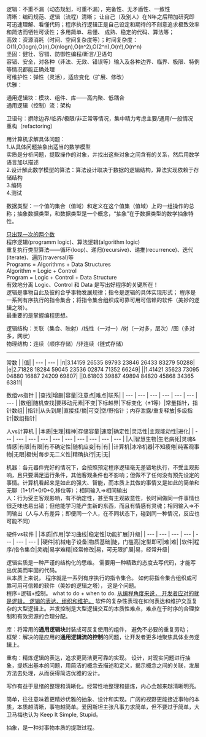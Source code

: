 逻辑：不重不漏（动态规划，可重不漏），完备性、无矛盾性、一致性  
清晰：编码规范、逻辑（流程）清晰；
     让自己（及别人）在N年之后稍加研究即可迅速理解、看懂代码；程序执行逻辑正是自己设定和期待的不刻意追求极致效率和简洁而牺牲可读性；多用简单、易懂、      成熟、稳定的代码、算法等；  
高效：资源消耗（时间、空间复杂度等）；时间复杂度：O(1),O(logn),O(n),O(nlogn),O(n^2),O(2^n),O(n!),O(n^n)   
坚固：健壮、容错、防御性编程/断言/卫语句  
     容错、安全，对各种（非法、无效、错误等）输入及各种边界、临界、极限、特例等情况都能正确处理  
可维护性：弹性（灵活），适应变化（扩展、修改）  
优雅：  

通用逻辑块：模块、组件、库——高内聚、低耦合  
通用逻辑（控制）流：架构  

卫语句：摒除边界/临界/极限/非正常等情况，集中精力考虑主要/通用/一般情况  
重构（refactoring）  

用计算机求解具体问题：  
1.从具体问题抽象出适当的数学模型  
  实质是分析问题，提取操作的对象，并找出这些对象之间含有的关系，然后用数学语言加以描述  
2.设计解此数学模型的算法：算法设计取决于数据的逻辑结构，算法实现依赖于存储结构   
3.编码  
4.测试  

数据类型：一个值的集合（值域）和定义在这个值集（值域）上的一组操作的总称；抽象数据类型，和数据类型是一个概念，“抽象”在于数据类型的数学抽象特性。  

[只出现一次的两个数](https://blog.csdn.net/dingzhenzha7040/article/details/101188947)  
程序逻辑(programm logic)、算法逻辑(algorithm logic)  
重复执行类型算法——循环(loop)、递归(recursive)、递推(recurrence)、迭代(iterate)、遍历(traversal)等  
Programs =  Algorithms + Data Structures  
Algorithm = Logic + Control  
Program = Logic + Control + Data Structure  
有效地分离 Logic、Control 和 Data 是写出好程序的关键所在！  
逻辑是事物自此及彼的合乎事物发展规律；指令是逻辑的具体实现形式； 程序是一系列有序执行的指令集合；将指令集合组织成可靠可用可信赖的软件（美妙的逻辑之塔）。  
最重要的是掌握编程思想。  

逻辑结构：关联（集合、映射）/线性（一对一）/树（一对多，层次）/图（多对多，网状）  
物理结构：连续（顺序存储）/非连续（链式存储）    
***
常数
| |值|
| --- | --- |
|π|3.14159 26535 89793 23846 26433 83279 50288|
|e|2.71828 18284 59045 23536 02874 71352 66249|
||1.41421 35623 73095 04880 16887 24209 69807|
||0.61803 39887 49894 84820 45868 34365 63811|

数组vs指针
| |查找|增删|容量|注意点|难点|联系|
| --- | --- | --- | --- | --- | --- | --- |
|数组|随机查找|要移动元素|不变|下标越界|下标变化（±1等）|常量指针，指针数组|
|指针|从头到尾|直接挂/摘|可变|空/野指针；内存泄露/重复释放|多级指针|数组指针|


人vs计算机 
| |本质|生理|精神|存储容量|速度|确定性|灵活性|主观能动性|进化|
| --- | --- | --- | --- | --- | --- | --- | --- | --- | --- |
|人|智慧生物|生老病死|灵魂&情感|有限|有限|有不确定性|随机应变|有|有|
|计算机|冰冷机器|不知疲倦|纯客观事物|无限|极快|每步无二义性|精确执行|无|无|

机器：各元器件完好的情况下，会按照预定程序逻辑毫无差错地执行，不受主观影响，且只要满足运行条件，其他客观条件也不影响；但做不了任何没有预先设定的事情。计算机看起来是如此的强大、智能，而本质上其做的事情又是如此的简单和无聊（1+1/1+0/0+0,移位等）；相同输入=>相同输出  
人：行为受主客观影响，有不确定性，甚至有主观故意性，长时间做同一件事情也很乏味也易出错；但他能学习能产生新的东西，而且有情感有灵魂；相同输入=>不同输出（人与人有差异；即便同一个人，在不同状态下，碰到同一种情况，反应也可能不同）  

硬件vs软件 
| |本质|作用|学习曲线|稳定性|功能扩展|升级|
| --- | --- | --- | --- | --- | --- | --- |
|硬件|机械电子设备|物质基础|陡，门槛高|定型即可|难|难|
|软件|程序/指令集合|灵魂|易学难精|经常修改|易，可无限扩展|易，经常升级|


逻辑实质是一种严谨的结构化的思维。 
需要用一种精致的态度去写代码，才能写出优美而牢固的代码。  
从本质上来说， 程序就是一系列有序执行的指令集合。 如何将指令集合组织成可靠可用可信赖的软件（美妙的逻辑之塔）， 这是个问题。  
程序=逻辑+控制。 what to do + when to do. [从编程角度来说， 开发者应对的就是逻辑， 逻辑的表达、组织和维护。](https://www.cnblogs.com/lovesqcc/p/4334095.html?ptvd) 软件的复杂性表现在如何表达和维护交互复杂的大型逻辑上。并发控制是大型逻辑交互的本质性难点，难点在于时序的合理控制和有效资源的合理分配。  

库：将常用的**通用逻辑块**封装成可反复使用的组件， 避免不必要的重复劳动；  
框架：解决的是应用的**通用逻辑流的控制**的问题，让开发者更多地聚焦具体业务逻辑上。  

重构：精炼逻辑的表达，追求更简洁更可靠的实现。
设计，对现实问题进行抽象，提炼出基本的问题，用简洁的概念去描述和定义，揭示概念之间的关联，发展方法去处理，从而获得简洁优雅的设计。  

写作有益于思绪的整理和清晰化。经常性地整理和提炼，内心会越来越清晰明亮。  

简单，往往意味着更精妙优雅的抽象、设计和实现。广阔的视野更能接近事物的本质，本质越清晰，事物越简单。爱因斯坦主张凡事力求简单，但不要过于简单，大卫马梅也认为 Keep It Simple, Stupid。  

抽象，是一种对事物本质的提取过程。

